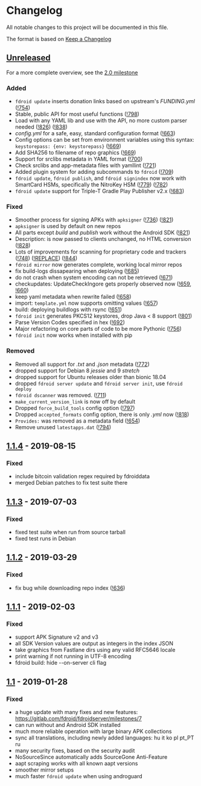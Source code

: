 # Changelog

All notable changes to this project will be documented in this file.

The format is based on [Keep a Changelog](https://keepachangelog.com/en/1.0.0/)

## [Unreleased]

For a more complete overview, see the [2.0
milestone](https://gitlab.com/fdroid/fdroidserver/-/milestones/10)

### Added
* `fdroid update` inserts donation links based on upstream's _FUNDING.yml_
  ([!754](https://gitlab.com/fdroid/fdroidserver/merge_requests/754))
* Stable, public API for most useful functions
  ([!798](https://gitlab.com/fdroid/fdroidserver/merge_requests/798))
* Load with any YAML lib and use with the API, no more custom parser needed
  ([!826](https://gitlab.com/fdroid/fdroidserver/merge_requests/826))
  ([!838](https://gitlab.com/fdroid/fdroidserver/merge_requests/838))
* _config.yml_ for a safe, easy, standard configuration format
  ([!663](https://gitlab.com/fdroid/fdroidserver/merge_requests/663))
* Config options can be set from environment variables using this syntax:
  `keystorepass: {env: keystorepass}`
  ([!669](https://gitlab.com/fdroid/fdroidserver/merge_requests/669))
* Add SHA256 to filename of repo graphics
  ([!669](https://gitlab.com/fdroid/fdroidserver/merge_requests/669))
* Support for srclibs metadata in YAML format
  ([!700](https://gitlab.com/fdroid/fdroidserver/merge_requests/700))
* Check srclibs and app-metadata files with yamllint
  ([!721](https://gitlab.com/fdroid/fdroidserver/merge_requests/721))
* Added plugin system for adding subcommands to `fdroid`
  ([!709](https://gitlab.com/fdroid/fdroidserver/merge_requests/709))
* `fdroid update`, `fdroid publish`, and `fdroid signindex` now work
  with SmartCard HSMs, specifically the NitroKey HSM
  ([!779](https://gitlab.com/fdroid/fdroidserver/merge_requests/779))
  ([!782](https://gitlab.com/fdroid/fdroidserver/merge_requests/782))
* `fdroid update` support for Triple-T Gradle Play Publisher v2.x
  ([!683](https://gitlab.com/fdroid/fdroidserver/merge_requests/683))

### Fixed
* Smoother process for signing APKs with `apksigner`
  ([!736](https://gitlab.com/fdroid/fdroidserver/merge_requests/736))
  ([!821](https://gitlab.com/fdroid/fdroidserver/merge_requests/821))
* `apksigner` is used by default on new repos
* All parts except _build_ and _publish_ work without the Android SDK
  ([!821](https://gitlab.com/fdroid/fdroidserver/merge_requests/821))
* Description: is now passed to clients unchanged, no HTML conversion
  ([!828](https://gitlab.com/fdroid/fdroidserver/merge_requests/828))
* Lots of improvements for scanning for proprietary code and trackers
  ([!748](https://gitlab.com/fdroid/fdroidserver/merge_requests/748))
  ([!REPLACE](https://gitlab.com/fdroid/fdroidserver/merge_requests/REPLACE))
  ([!844](https://gitlab.com/fdroid/fdroidserver/merge_requests/844))
* `fdroid mirror` now generates complete, working local mirror repos
* fix build-logs dissapearing when deploying
  ([!685](https://gitlab.com/fdroid/fdroidserver/merge_requests/685))
* do not crash when system encoding can not be retrieved
  ([!671](https://gitlab.com/fdroid/fdroidserver/merge_requests/671))
* checkupdates: UpdateCheckIngore gets properly observed now
  ([!659](https://gitlab.com/fdroid/fdroidserver/merge_requests/659),
  [!660](https://gitlab.com/fdroid/fdroidserver/merge_requests/660))
* keep yaml metadata when rewrite failed
  ([!658](https://gitlab.com/fdroid/fdroidserver/merge_requests/658))
* import: `template.yml` now supports omitting values
  ([!657](https://gitlab.com/fdroid/fdroidserver/merge_requests/657))
* build: deploying buildlogs with rsync
  ([!651](https://gitlab.com/fdroid/fdroidserver/merge_requests/651))
* `fdroid init` generates PKCS12 keystores, drop Java < 8 support
  ([!801](https://gitlab.com/fdroid/fdroidserver/-/merge_requests/801))
* Parse Version Codes specified in hex
  ([!692](https://gitlab.com/fdroid/fdroidserver/-/merge_requests/692))
* Major refactoring on core parts of code to be more Pythonic
  ([!756](https://gitlab.com/fdroid/fdroidserver/-/merge_requests/756))
* `fdroid init` now works when installed with pip

### Removed
* Removed all support for _.txt_ and _.json_ metadata
  ([!772](https://gitlab.com/fdroid/fdroidserver/-/merge_requests/772))
* dropped support for Debian 8 _jessie_ and 9 _stretch_
* dropped support for Ubuntu releases older than bionic 18.04
* dropped `fdroid server update` and `fdroid server init`,
  use `fdroid deploy`
* `fdroid dscanner` was removed.
  ([!711](https://gitlab.com/fdroid/fdroidserver/-/merge_requests/711))
* `make_current_version_link` is now off by default
* Dropped `force_build_tools` config option
  ([!797](https://gitlab.com/fdroid/fdroidserver/-/merge_requests/797))
* Dropped `accepted_formats` config option, there is only _.yml_ now
  ([!818](https://gitlab.com/fdroid/fdroidserver/-/merge_requests/818))
* `Provides:` was removed as a metadata field
  ([!654](https://gitlab.com/fdroid/fdroidserver/-/merge_requests/654))
* Remove unused `latestapps.dat`
  ([!794](https://gitlab.com/fdroid/fdroidserver/-/merge_requests/794))


## [1.1.4] - 2019-08-15
### Fixed
* include bitcoin validation regex required by fdroiddata
* merged Debian patches to fix test suite there

## [1.1.3] - 2019-07-03
### Fixed
* fixed test suite when run from source tarball
* fixed test runs in Debian

## [1.1.2] - 2019-03-29
### Fixed
* fix bug while downloading repo index
  ([!636](https://gitlab.com/fdroid/fdroidserver/merge_requests/636))

## [1.1.1] - 2019-02-03
### Fixed
* support APK Signature v2 and v3
* all SDK Version values are output as integers in the index JSON
* take graphics from Fastlane dirs using any valid RFC5646 locale
* print warning if not running in UTF-8 encoding
* fdroid build: hide --on-server cli flag

## [1.1] - 2019-01-28
### Fixed
* a huge update with many fixes and new features:
  https://gitlab.com/fdroid/fdroidserver/milestones/7
* can run without and Android SDK installed
* much more reliable operation with large binary APK collections
* sync all translations, including newly added languages: hu it ko pl pt_PT ru
* many security fixes, based on the security audit
* NoSourceSince automatically adds SourceGone Anti-Feature
* aapt scraping works with all known aapt versions
* smoother mirror setups
* much faster `fdroid update` when using androguard

[Unreleased]: https://gitlab.com/fdroid/fdroidserver/compare/1.1.4...master
[1.1.4]: https://gitlab.com/fdroid/fdroidserver/compare/1.1.3...1.1.4
[1.1.3]: https://gitlab.com/fdroid/fdroidserver/compare/1.1.2...1.1.3
[1.1.2]: https://gitlab.com/fdroid/fdroidserver/compare/1.1.1...1.1.2
[1.1.1]: https://gitlab.com/fdroid/fdroidserver/compare/1.1...1.1.1
[1.1]: https://gitlab.com/fdroid/fdroidserver/tags/1.1
